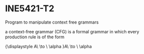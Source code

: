 # INE5421-T2
Program to manipulate context free grammars

 a context-free grammar (CFG) is a formal grammar in which every production rule is of the form

{\displaystyle A\ \to \ \alpha }A\ \to \ \alpha 
